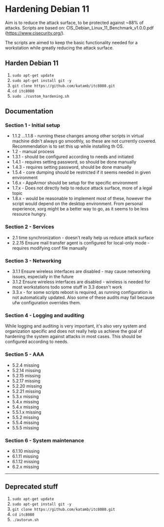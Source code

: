 # Hardening Debian 11
Aim is to reduce the attack surface, to be protected against ~88% of attacks.
Scripts are based on: CIS_Debian_Linux_11_Benchmark_v1.0.0.pdf (https://www.cisecurity.org/).

The scripts are aimed to keep the basic functionality needed for a workstation while greatly reducing the attack surface.

## Harden Debian 11
1) `sudo apt-get update`
2) `sudo apt-get install git -y`
3) `git clone https://github.com/katamb/itc8080.git`
4) `cd itc8080`
5) `sudo ./custom_hardening.sh`

## Documentation
### Section 1 - Initial setup
* 1.1.2 ...1.1.8 - running these changes among other scripts in virtual machine didn't always go smoothly, so these are not currently covered. Recommendation is to set this up while installing th OS. 
* 1.2 - manual process
* 1.3.1 - should be configured according to needs and initiated 
* 1.4.1 - requires setting password, so should be done manually
* 1.4.3 - requires setting password, should be done manually
* 1.5.4 - core dumping should be restricted if it seems needed in given environment
* 1.6.x - AppArmor should be setup for the specific environment
* 1.7.x - Does not directly help to reduce attack surface, more of a legal topic
* 1.8.x - would be reasonable to implement most of these, however the script would depend on the desktop environment. From personal experience, xorg might be a better way to go, as it seems to be less resource hungry.
### Section 2 - Services
* 2.1 time synchronization - doesn't really help us reduce attack surface
* 2.2.15 Ensure mail transfer agent is configured for local-only mode - requires modifying conf file manually
### Section 3 - Networking
* 3.1.1 Ensure wireless interfaces are disabled - may cause networking issues, especially in the future
* 3.1.2 Ensure wireless interfaces are disabled - wireless is needed for most workstations
todo some stuff in 3.3 doesn't work
* 3.3.x - for some scripts reboot is required, as running configuration is not automatically updated. Also some of these audits may fail because ufw configuration overrides them.
### Section 4 - Logging and auditing
While logging and auditing is very important, it's also very system and organization specific and does not really help us achieve the goal of hardening the system against attacks in most cases. This should be configured according to needs.
### Section 5 - AAA
* 5.2.4 missing
* 5.2.14 missing
* 5.2.15 missing
* 5.2.17 missing
* 5.2.20 missing
* 5.2.21 missing
* 5.3.x missing
* 5.4.x missing
* 5.4.x missing
* 5.5.1.x missing
* 5.5.2 missing
* 5.5.4 missing
* 5.5.5 missing
### Section 6 - System maintenance
* 6.1.10 missing
* 6.1.11 missing
* 6.1.12 missing
* 6.2.x missing

--------------
## Deprecated stuff
1) `sudo apt-get update`
2) `sudo apt-get install git -y`
3) `git clone https://github.com/katamb/itc8080.git`
4) `cd itc8080`
5) `./autorun.sh`
